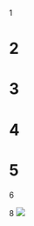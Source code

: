 1
# 2
# 3
# 4
# 5
6

8
<img src="https://gimg2.baidu.com/image_search/src=http%3A%2F%2Finews.gtimg.com%2Fnewsapp_bt%2F0%2F13336440762%2F1000.jpg&refer=http%3A%2F%2Finews.gtimg.com&app=2002&size=f9999,10000&q=a80&n=0&g=0n&fmt=jpeg?sec=1646458920&t=0b8005d28afe5e6d1cf5f32e21c8830b">
